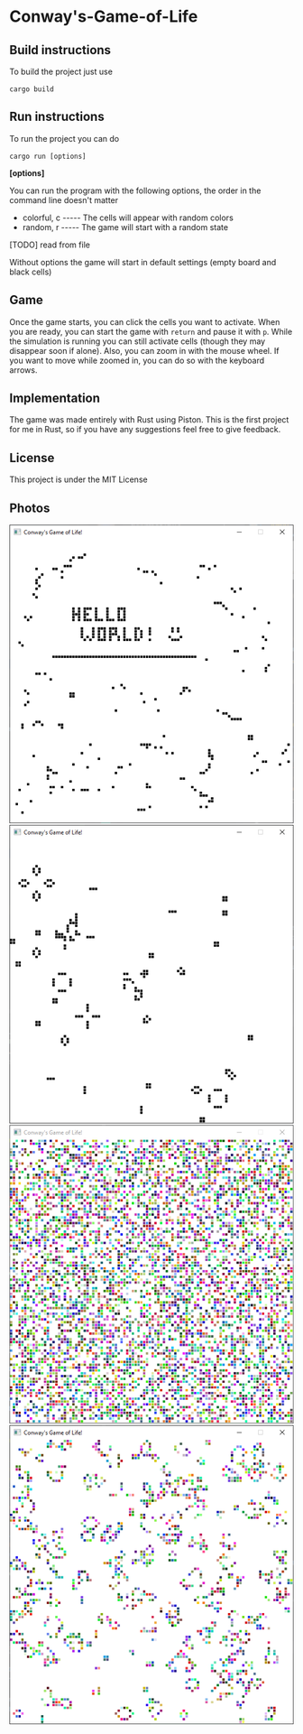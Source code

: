 # Conway's-Game-of-Life


## Build instructions
To build the project just use
```
cargo build
```

## Run instructions
To run the project you can do
```
cargo run [options]
```
**[options]**

You can run the program with the following options, the order in the command line doesn't matter
* colorful, c ----- The cells will appear with random colors
* random, r ----- The game will start with a random state

[TODO] read from file

Without options the game will start in default settings (empty board and black cells)


## Game
Once the game starts, you can click the cells you want to activate. When you are ready, 
you can start the game with ```return``` and pause it with ```p```.
While the simulation is running you can still activate cells (though they may disappear soon if alone).
 Also, you can zoom in with the mouse wheel. If you want to move while zoomed in, you can do so with the keyboard arrows.

## Implementation
 The game was made entirely with Rust using Piston. This is the first project for me in Rust, so if you have any suggestions feel free to give feedback.


## License
This project is under the MIT License

## Photos
![HelloWorld](resources/HelloWorld.PNG)
![HelloWorldRunning](resources/HelloWorldRunning.PNG)
![ColorfulAndRandom](resources/ColorfulAndRandom.PNG)
![ColorfulAndRandomRunning](resources/ColorfulAndRandomRunning.PNG)
